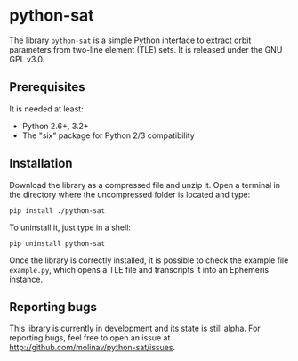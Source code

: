 # python-sat

The library `python-sat` is a simple Python interface to extract orbit
parameters from two-line element (TLE) sets. It is released under the GNU
GPL v3.0.

Prerequisites
-------------

It is needed at least:
* Python 2.6+, 3.2+
* The "six" package for Python 2/3 compatibility

Installation
------------

Download the library as a compressed file and unzip it. Open a terminal in the
directory where the uncompressed folder is located and type:

```
pip install ./python-sat
```

To uninstall it, just type in a shell:

```
pip uninstall python-sat
```

Once the library is correctly installed, it is possible to check the example
file `example.py`, which opens a TLE file and transcripts it into an Ephemeris
instance.

Reporting bugs
--------------

This library is currently in development and its state is still alpha. For
reporting bugs, feel free to open an issue at
http://github.com/molinav/python-sat/issues.
